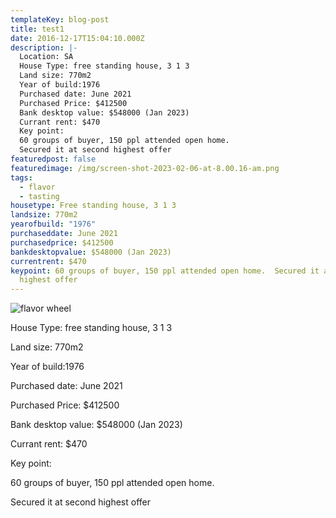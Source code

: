 ```yaml
---
templateKey: blog-post
title: test1
date: 2016-12-17T15:04:10.000Z
description: |-
  Location: SA
  House Type: free standing house, 3 1 3
  Land size: 770m2
  Year of build:1976
  Purchased date: June 2021
  Purchased Price: $412500
  Bank desktop value: $548000 (Jan 2023)
  Currant rent: $470
  Key point:
  60 groups of buyer, 150 ppl attended open home.
  Secured it at second highest offer
featuredpost: false
featuredimage: /img/screen-shot-2023-02-06-at-8.00.16-am.png
tags:
  - flavor
  - tasting
housetype: Free standing house, 3 1 3
landsize: 770m2
yearofbuild: "1976"
purchaseddate: June 2021
purchasedprice: $412500
bankdesktopvalue: $548000 (Jan 2023)
currentrent: $470
keypoint: 60 groups of buyer, 150 ppl attended open home.  Secured it at second
  highest offer
---
```

![flavor wheel](/img/screen-shot-2023-02-06-at-7.47.33-am.png)

House Type: free standing house, 3 1 3

Land size: 770m2

Year of build:1976

Purchased date: June 2021

Purchased Price: $412500

Bank desktop value: $548000 (Jan 2023)

Currant rent: $470

Key point:

60 groups of buyer, 150 ppl attended open home.

Secured it at second highest offer